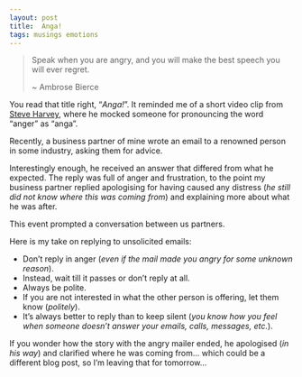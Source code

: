 ```yaml
---
layout: post
title:  Anga!
tags: musings emotions
---
```


> Speak when you are angry, and you will make the best speech you will ever regret.
>
> ~ Ambrose Bierce

You read that title right, “_Anga!_”. It reminded me of a short video clip from [Steve Harvey](https://en.wikipedia.org/wiki/Steve_Harvey), where he mocked someone for pronouncing the word “anger” as “anga”.

Recently, a business partner of mine wrote an email to a renowned person in some industry, asking them for advice.

Interestingly enough, he received an answer that differed from what he expected. The reply was full of anger and frustration, to the point my business partner replied apologising for having caused any distress (_he still did not know where this was coming from_) and explaining more about what he was after.

This event prompted a conversation between us partners.

Here is my take on replying to unsolicited emails:

- Don’t reply in anger (_even if the mail made you angry for some unknown reason_).
- Instead, wait till it passes or don’t reply at all.
- Always be polite.
- If you are not interested in what the other person is offering, let them know (_politely_).
- It’s always better to reply than to keep silent (_you know how you feel when someone doesn’t answer your emails, calls, messages, etc._).

If you wonder how the story with the angry mailer ended, he apologised (_in his way_) and clarified where he was coming from... which could be a different blog post, so I’m leaving that for tomorrow...